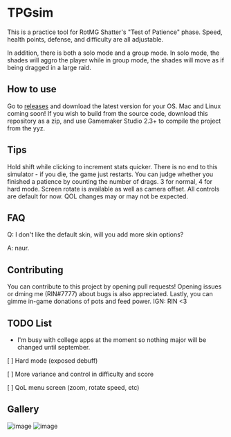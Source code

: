 # TPGsim
This is a practice tool for RotMG Shatter's "Test of Patience" phase. Speed, health points, defense, and difficulty are all adjustable. 

In addition, there is both a solo mode and a group mode. In solo mode, the shades will aggro the player while in group mode, the shades will move as if being dragged in a large raid.

## How to use
Go to [releases](https://github.com/Mxple/TPGsim/releases) and download the latest version for your OS. Mac and Linux coming soon! If you wish to build from the source code, download this repository as a zip, and use Gamemaker Studio 2.3+ to compile the project from the yyz.

## Tips
Hold shift while clicking to increment stats quicker. There is no end to this simulator - if you die, the game just restarts. You can judge whether you finished a patience by counting the number of drags. 3 for normal, 4 for hard mode.
Screen rotate is available as well as camera offset. All controls are default for now. QOL changes may or may not be expected.

## FAQ
Q: I don't like the default skin, will you add more skin options?

A: naur.

## Contributing
You can contribute to this project by opening pull requests! Opening issues or dming me (RIN#7777) about bugs is also appreciated. Lastly, you can gimme in-game donations of pots and feed power. IGN: RIN <3

## TODO List
 * I'm busy with college apps at the moment so nothing major will be changed until september.
 
 [ ] Hard mode (exposed debuff)
 
 [ ] More variance and control in difficulty and score
 
 [ ] QoL menu screen (zoom, rotate speed, etc)
 
 ## Gallery
 ![image](https://user-images.githubusercontent.com/83033020/192682454-3870b5c0-5119-448f-9e25-9f58b550bbc2.png)
![image](https://user-images.githubusercontent.com/83033020/192682504-a23375b1-3158-4902-8aeb-1ebb317c0fa9.png)
